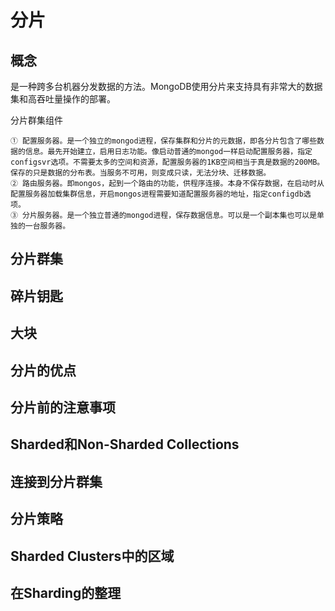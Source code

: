 # 分片

## 概念

是一种跨多台机器分发数据的方法。MongoDB使用分片来支持具有非常大的数据集和高吞吐量操作的部署。

分片群集组件

```
① 配置服务器。是一个独立的mongod进程，保存集群和分片的元数据，即各分片包含了哪些数据的信息。最先开始建立，启用日志功能。像启动普通的mongod一样启动配置服务器，指定configsvr选项。不需要太多的空间和资源，配置服务器的1KB空间相当于真是数据的200MB。保存的只是数据的分布表。当服务不可用，则变成只读，无法分块、迁移数据。
② 路由服务器。即mongos，起到一个路由的功能，供程序连接。本身不保存数据，在启动时从配置服务器加载集群信息，开启mongos进程需要知道配置服务器的地址，指定configdb选项。
③ 分片服务器。是一个独立普通的mongod进程，保存数据信息。可以是一个副本集也可以是单独的一台服务器。
```

## 分片群集
## 碎片钥匙
## 大块
## 分片的优点
## 分片前的注意事项
## Sharded和Non-Sharded Collections
## 连接到分片群集
## 分片策略
## Sharded Clusters中的区域
## 在Sharding的整理